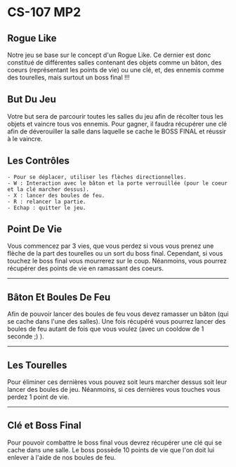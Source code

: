 # CS-107 MP2



## Rogue Like

Notre jeu se base sur le concept d'un Rogue Like. Ce dernier est donc constitué de différentes salles contenant des objets comme un bâton, des coeurs (représentant les points de vie) ou une clé, et, des ennemis comme des tourelles, mais surtout un boss final !!!

## But Du Jeu

Votre but sera de parcourir toutes les salles du jeu afin de récolter tous les objets et vaincre tous vos ennemis. 
Pour gagner, il faudra récupérer une clé afin de déverouiller la salle dans laquelle se cache le BOSS FINAL et réussir à le vaincre.


## Les Contrôles

```
- Pour se déplacer, utiliser les flèches directionnelles.
- W : Interaction avec le bâton et la porte verrouillée (pour le coeur et la clé marcher dessus).
- X : lancer des boules de feu.
- R : relancer la partie.
- Echap : quitter le jeu.
```

## Point De Vie

Vous commencez par 3 vies, que vous perdez si vous vous prenez une flèche de la part des tourelles ou un sort du boss final.
Cependant, si vous touchez le boss final vous mourrerez sur le coup.
Néanmoins, vous pourrez récupérer des points de vie en ramassant des coeurs.

***

## Bâton Et Boules De Feu

Afin de pouvoir lancer des boules de feu vous devez ramasser un bâton (qui se cache dans l'une des salles).
Une fois récupéré vous pourrez lancer des boules de feu autant de fois que vous voulez (avec un cooldow de 1 seconde ;) ).

***

## Les Tourelles

Pour éliminer ces dernières vous pouvez soit leurs marcher dessus soit leur lancer des boules de jeu.
Néanmoins, si ces dernières vous touches vous perdez 1 point de vie.

***



## Clé et Boss Final

Pour pouvoir combattre le boss final vous devrez récupérer une clé qui se cache dans une salle.
Le boss possède 10 points de vie que l'on doit lui enlever à l'aide de nos boules de feu.


